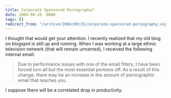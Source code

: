 ```yaml
---
title: Corporate Sponsored Pornography?
date: 2004-08-26 -0800
tags: []
redirect_from: "/archive/2004/08/25/corporate-sponsored-pornography.aspx/"
---
```


I thought that would get your attention. I recently realized that my old
blog on blogspot is still up and running. When I was working at a large
ethnic television network (that will remain unnamed), I received the
following internal email:

> Due to performance issues with one of the email filters, I have been
> forced turn all but the most essential portions off. As a result of
> this change, there may be an increase in the amount of pornographic
> email that reaches you.

I suppose there will be a correlated drop in productivity.

